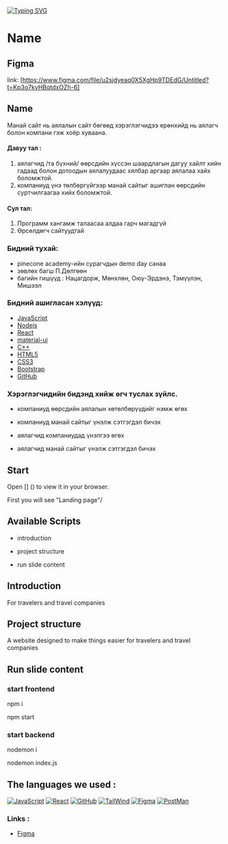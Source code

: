 [![Typing SVG](https://readme-typing-svg.herokuapp.com?font=Fira+Code&size=60&duration=3000&pause=500&color=1CF712&background=F2FFEF00&center=true&vCenter=true&multiline=true&width=950&height=100&lines=Welcome+to+our+website+!%F0%9F%98%8A)](https://git.io/typing-svg)

# Name

## Figma

link: [https://www.figma.com/file/u2sjdyeaq0X5XgHp9TDEdG/Untitled?t=Kp3o7kvHBqtdxOZh-6]

## Name

Манай сайт нь аялалын сайт бөгөөд хэрэглэгчидээ ерөнхийд нь аялагч болон компани гэж хоёр хуваана. 

#### Давуу тал : 

1. аялагчид /та бүхний/  өөрсдийн хүссэн шаардлагын дагуу хайлт хийн  гадаад болон дотоодын аялалуудаас хялбар аргаар аялалаа хайх боломжтой.
2. компаниуд үнэ төлбөргүйгээр манай сайтыг ашиглан өөрсдийн суртчилгаагаа хийх боломжтой.

#### Сул тал:

1. Программ хангамж талаасаа алдаа гарч магадгүй
2. Өрсөлдөгч сайтуудтай  

### Бидний тухай:

- pinecone academy-ийн сурагчдын demo day санаа
- зөвлөх багш П.Дөлгөөн
- багийн гишүүд : Нацагдорж, Мөнхлөн, Оюу-Эрдэнэ, Тэмүүлэн, Мишээл

### Бидний ашигласан хэлүүд:

* [JavaScript](https://img.shields.io/badge/-JavaScript-black?style=flat-square&logo=javascript)
* [Nodejs](https://img.shields.io/badge/-Nodejs-black?style=flat-square&logo=Node.js)
* [React](https://img.shields.io/badge/-React-black?style=flat-square&logo=react)
* [material-ui](https://img.shields.io/badge/Material_UI-0081CB?style=flat-square&logo=mui&logoColor=white)
* [C++](https://img.shields.io/badge/-C++-00599C?style=flat-square&logo=c)
* [HTML5](https://img.shields.io/badge/-HTML5-E34F26?style=flat-square&logo=html5&logoColor=white)
* [CSS3](https://img.shields.io/badge/-CSS3-1572B6?style=flat-square&logo=css3)
* [Bootstrap](https://img.shields.io/badge/-Bootstrap-563D7C?style=flat-square&logo=bootstrap)
* [GitHub](https://img.shields.io/badge/-GitHub-181717?style=flat-square&logo=github)

### Хэрэглэгчидийн бидэнд хийж өгч туслах зүйлс.

+ компаниуд өөрсдийн аялалын хөтөлбөрүүдийг нэмж өгөх

+ компаниуд  манай сайтыг үнэлж сэтгэгдэл бичэх

+ аялагчид компаниудад үнэлгээ өгөх

+ аялагчид манай сайтыг үнэлж сэтгэгдэл бичэх


## Start

Open [] () to view it in your browser.

First you will see "Landing page"/




## Available Scripts

- introduction

- project structure

- run slide content

## Introduction

For travelers and travel companies

## Project structure

A website designed to make things easier for travelers and travel companies

## Run slide content

### start frontend

npm i

npm start

### start backend

nodemon i

nodemon index.js



## The languages we used :

[![JavaScript](https://skills.thijs.gg/icons?i=javascript)](#)
[![React](https://skills.thijs.gg/icons?i=react)](#)
[![GitHub](https://skills.thijs.gg/icons?i=github)](#)
[![TailWind](https://skills.thijs.gg/icons?i=tailwind)](#)
[![Figma](https://skills.thijs.gg/icons?i=figma)](#)
[![PostMan](https://skills.thijs.gg/icons?i=postman)](#)

### Links :

+ [Figma](https://www.figma.com/file/u2sjdyeaq0X5XgHp9TDEdG/Untitled?t=Kp3o7kvHBqtdxOZh-6)

